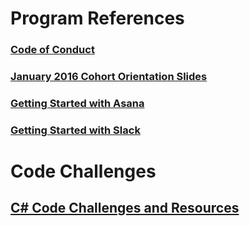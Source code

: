 # Program References

### [Code of Conduct](https://drive.google.com/file/d/0B28qs3pVLuXSTGhWbU1JWng0YWM/view?usp=sharing)

### [January 2016 Cohort Orientation Slides](https://drive.google.com/file/d/0B28qs3pVLuXScXFEcGs3U3lub0U/view?usp=sharing)

### [Getting Started with Asana](https://youtu.be/z-6lizP0N44?list=PLKFlVlvK_fALqdIc8DQNsYwIY2bCDNZfX)

### [Getting Started with Slack](https://youtu.be/ZSf3tdHERkk?list=PLKFlVlvK_fALqdIc8DQNsYwIY2bCDNZfX)

# Code Challenges

## [C# Code Challenges and Resources](https://drive.google.com/file/d/0B28qs3pVLuXSRmFnRWJ6SjhoNW8/view?usp=sharing)
